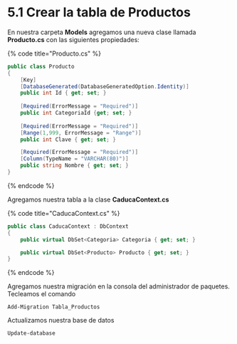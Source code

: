 # 5.1 Crear la tabla de Productos

En nuestra carpeta **Models** agregamos una nueva clase llamada **Producto.cs** con las siguientes propiedades:

{% code title="Producto.cs" %}
```csharp
public class Producto
{ 
    [Key] 
    [DatabaseGenerated(DatabaseGeneratedOption.Identity)] 
    public int Id { get; set; }
    
    [Required(ErrorMessage = "Required")]
    public int CategoriaId {get; set; }
            
    [Required(ErrorMessage = "Required")]
    [Range(1,999, ErrorMessage = "Range")]
    public int Clave { get; set; }

    [Required(ErrorMessage = "Required")]
    [Column(TypeName = "VARCHAR(80)")]
    public string Nombre { get; set; }
}
```
{% endcode %}

Agregamos nuestra tabla a la clase **CaducaContext.cs**

{% code title="CaducaContext.cs" %}
```csharp
public class CaducaContext : DbContext
{
    public virtual DbSet<Categoria> Categoria { get; set; }

    public virtual DbSet<Producto> Producto { get; set; }
}
```
{% endcode %}

Agregamos nuestra migración en la consola del administrador de paquetes. Tecleamos el comando

```
Add-Migration Tabla_Productos
```

Actualizamos nuestra base de datos

```
Update-database
```
